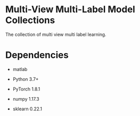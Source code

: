# Multi-View Multi-Label Model Collections
The collection of multi view multi label learning.

# Dependencies
- matlab 

- Python 3.7+
- PyTorch 1.8.1
- numpy 1.17.3
- sklearn 0.22.1
